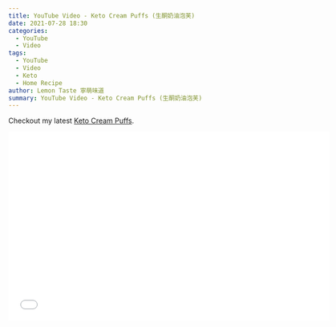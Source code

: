 ```yaml
---
title: YouTube Video - Keto Cream Puffs (生酮奶油泡芙)
date: 2021-07-28 18:30
categories:
  - YouTube
  - Video
tags:
  - YouTube
  - Video
  - Keto
  - Home Recipe
author: Lemon Taste 寧萌味道
summary: YouTube Video - Keto Cream Puffs (生酮奶油泡芙)
---
```


Checkout my latest [Keto Cream Puffs](https://www.youtube.com/watch?v=OGpZt3VmIsc).

<iframe src="//www.youtube.com/embed/OGpZt3VmIsc" height="375" width="640" allowfullscreen="" frameborder="0"></iframe>